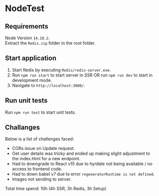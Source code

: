 # NodeTest

## Requirements
Node Version `14.18.2`.<br />
Extract the `Redis.zip` folder in the root folder.<br />

## Start application 
1) Start Redis by executing `Redis/redis-server.exe`.<br />
2) Run `npm run start` to start server in SSR OR run `npm run dev` to start in development mode.<br />
3) Navigate to `http://localhost:3000/`.<br />

## Run unit tests
Run `npm run test` to start unit tests.

## Challanges
Below is a list of challenges faced:
* CORs issue on Update request.
* Get user details was tricky and ended up making slight adjustment to the index.html for a new endpoint.
* Had to downgrade to React v15 due to hyrdate not being available / no access to frontend code. 
* Had to down babel v7 due to error `regeneratorRuntime is not defined`. 
* Images not sending to server.

Total time spend: 10h (4h SSR, 3h Redis, 3h Setup)
